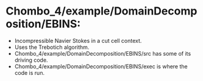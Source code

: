 # Chombo_4/example/DomainDecomposition/EBINS:
* Incompressible Navier Stokes in a cut cell context.
* Uses the Trebotich algorithm.
* Chombo_4/example/DomainDecomposition/EBINS/src  has some of its driving code.
* Chombo_4/example/DomainDecomposition/EBINS/exec is where the code is run.


